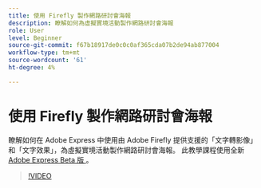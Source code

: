 ```yaml
---
title: 使用 Firefly 製作網路研討會海報
description: 瞭解如何為虛擬實境活動製作網路研討會海報
role: User
level: Beginner
source-git-commit: f67b18917de0c0c0af365cda07b2de94ab877004
workflow-type: tm+mt
source-wordcount: '61'
ht-degree: 4%

---
```


# 使用 Firefly 製作網路研討會海報

瞭解如何在 Adobe Express 中使用由 Adobe Firefly 提供支援的「文字轉影像」和「文字效果」，為虛擬實境活動製作網路研討會海報。 此教學課程使用全新 [ Adobe Express Beta 版 ](https://www.adobe.com/express/) 。

>[!VIDEO](https://video.tv.adobe.com/v/3420810?quality=12&learn=on&hidetitle=true)